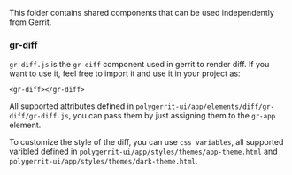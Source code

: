 This folder contains shared components that can be used independently from Gerrit.

### gr-diff

`gr-diff.js` is the `gr-diff` component used in gerrit to render diff. If you want to use it, feel free to import it and use it in your project as:

```
<gr-diff></gr-diff>
```

All supported attributes defined in `polygerrit-ui/app/elements/diff/gr-diff/gr-diff.js`, you can pass them by just assigning them to the `gr-app` element.

To customize the style of the diff, you can use `css variables`, all supported varibled defined in `polygerrit-ui/app/styles/themes/app-theme.html` and `polygerrit-ui/app/styles/themes/dark-theme.html`.
